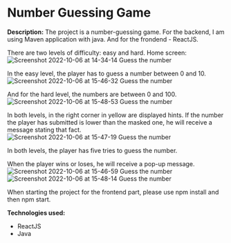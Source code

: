 # Number Guessing Game

**Description:**
The project is a number-guessing game. For the backend, I am using Maven application with java. And for the frondend - ReactJS.

There are two levels of difficulty: easy and hard.
Home screen:
![Screenshot 2022-10-06 at 14-34-14 Guess the number](https://user-images.githubusercontent.com/66736887/194370605-115c2f82-48c0-4a6c-8fcc-bd443d318fba.png)

In the easy level, the player has to guess a number between 0 and 10.
![Screenshot 2022-10-06 at 15-46-32 Guess the number](https://user-images.githubusercontent.com/66736887/194370718-c6d6d32e-cbfa-4e81-9e1f-ed62b4a79b73.png)

And for the hard level, the numbers are between 0 and 100. 
![Screenshot 2022-10-06 at 15-48-53 Guess the number](https://user-images.githubusercontent.com/66736887/194370764-fe45d5c3-0d8d-4d9d-bb29-39d348f293cb.png)

In both levels, in the right corner in yellow are displayed hints. If the number the player has submitted is lower than the masked one, he will receive a message stating that fact.
![Screenshot 2022-10-06 at 15-47-19 Guess the number](https://user-images.githubusercontent.com/66736887/194370825-e1ff789d-68a9-41de-bf3d-ec2ebfc6932d.png)

In both levels, the player has five tries to guess the number. 

When the player wins or loses, he will receive a pop-up message.
![Screenshot 2022-10-06 at 15-46-59 Guess the number](https://user-images.githubusercontent.com/66736887/194371268-144d1e60-b79f-41df-a1f7-f355ae171e93.png)
![Screenshot 2022-10-06 at 15-48-14 Guess the number](https://user-images.githubusercontent.com/66736887/194371329-c09ba215-a9bb-45ff-ad4d-c1ce29a5a48f.png)

When starting the project for the frontend part, please use npm install and then npm start.

**Technologies used:**

- ReactJS
- Java
